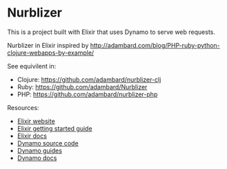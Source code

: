 # Nurblizer

This is a project built with Elixir that uses Dynamo to serve web requests.

Nurblizer in Elixir inspired by http://adambard.com/blog/PHP-ruby-python-clojure-webapps-by-example/

See equivilent in:
* Clojure: https://github.com/adambard/nurblizer-clj
* Ruby: https://github.com/adambard/Nurblizer
* PHP: https://github.com/adambard/nurblizer-php

Resources:

* [Elixir website](http://elixir-lang.org/)
* [Elixir getting started guide](http://elixir-lang.org/getting_started/1.html)
* [Elixir docs](http://elixir-lang.org/docs)
* [Dynamo source code](https://github.com/elixir-lang/dynamo)
* [Dynamo guides](https://github.com/elixir-lang/dynamo#learn-more)
* [Dynamo docs](http://elixir-lang.org/docs/dynamo)
